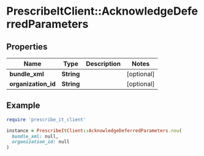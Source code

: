 # PrescribeItClient::AcknowledgeDeferredParameters

## Properties

| Name | Type | Description | Notes |
| ---- | ---- | ----------- | ----- |
| **bundle_xml** | **String** |  | [optional] |
| **organization_id** | **String** |  | [optional] |

## Example

```ruby
require 'prescribe_it_client'

instance = PrescribeItClient::AcknowledgeDeferredParameters.new(
  bundle_xml: null,
  organization_id: null
)
```


